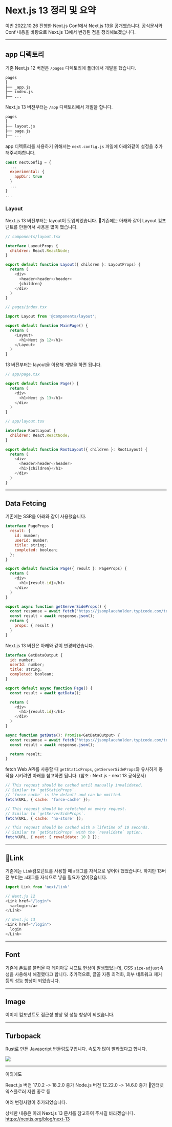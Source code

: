 # Next.js 13 정리 및 요약

이번 2022.10.26 진행한 Next.js Conf에서 Next.js 13을 공개했습니다.
공식문서와 Conf 내용을 바탕으로 Next.js 13에서 변경된 점을 정리해보겠습니다.

---

## app 디렉토리

기존 Next.js 12 버전은 `/pages` 디렉토리에 폴더에서 개발을 했습니다.
```bash
pages
│
├── _app.js
├── index.js
├── ...

```

Next.js 13 버전부터는 `/app` 디렉토리에서 개발을 합니다.
```bash
pages
│
├── layout.js
├── page.js
├── ...

```

app 디렉토리를 사용하기 위해서는 `next.config.js` 파일에 아래와같이 설정을 추가해주셔야합니다.
```javascript
const nextConfig = {
  ...
  experimental: {
    appDir: true
  }
  ...
}
...
```


### Layout

Next.js 13 버전부터는 layout이 도입되었습니다.
기존에는 아래와 같이 Layout 컴포넌트를 만들어서 사용을 많이 했습니다.

```javascript
// components/layout.tsx

interface LayoutProps {
  children: React.ReactNode;
}

export default function Layout({ children }: LayoutProps) {
  return (
    <div>
      <header>header</header>
      {children}
    </div>
  )
}
```
```javascript
// pages/index.tsx

import Layout from '@components/layout';

export default function MainPage() {
  return (
    <Layout>
      <h1>Next js 12</h1>
    </Layout>
  )
}
```

13 버전부터는 layout을 이용해 개발을 하면 됩니다.
```javascript
// app/page.tsx

export default function Page() {
  return (
    <div>
      <h1>Next js 13</h1>
    </div>
  )
}
```
```javascript
// app/layout.tsx

interface RootLayout {
  children: React.ReactNode;
}

export default function RootLayout({ children }: RootLayout) {
  return (
    <div>
      <header>header</header>
      <h1>{children}</h1>
    </div>
  )
}
```

---

## Data Fetcing

기존에는 SSR을 아래와 같이 사용했습니다.
```javascript
interface PageProps {
  result: {
    id: number;
    userId: number;
    title: string;
    completed: boolean;
  };
}

export default function Page({ result }: PageProps) {
  return (
    <div>
      <h1>{result.id}</h1>
    </div>
  )
}

export async function getServerSideProps() {
  const response = await fetch('https://jsonplaceholder.typicode.com/todos/1');
  const result = await response.json();
  return {
    props: { result }
  }
}
```

Next.js 13 버전은 아래와 같이 변경되었습니다.
```javascript
interface GetDataOutput {
  id: number;
  userId: number;
  title: string;
  completed: boolean;
}

export default async function Page() {
  const result = await getData();

  return (
    <div>
      <h1>{result.id}</h1>
    </div>
  )
}

async function getData(): Promise<GetDataOutput> {
  const response = await fetch('https://jsonplaceholder.typicode.com/todos/1');
  const result = await response.json();

  return result;
}
```

fetch Web API를 사용할 때 `getStaticProps`, `getServerSideProps`와 유사하게 동작을 시키려면 아래를 참고하면 됩니다. (참조 : Next.js - next 13 공식문서)

```javascript
// This request should be cached until manually invalidated.
// Similar to `getStaticProps`.
// `force-cache` is the default and can be omitted.
fetch(URL, { cache: 'force-cache' });

// This request should be refetched on every request.
// Similar to `getServerSideProps`.
fetch(URL, { cache: 'no-store' });

// This request should be cached with a lifetime of 10 seconds.
// Similar to `getStaticProps` with the `revalidate` option.
fetch(URL, { next: { revalidate: 10 } });
```

---

## Link

기존에는 `Link`컴포넌트를 사용할 때 `a`태그를 자식으로 넣어야 했었습니다.
하지만 13버전 부터는 `a`태그를 자식으로 넣을 필요가 없어졌습니다.

```javascript
import Link from 'next/link'

// Next.js 12
<Link href="/login">
  <a>login</a>
</Link>

// Next.js 13
<Link href="/login">
  login
</Link>
```

---

## Font

기존에 폰트를 불러올 때 레이아웃 시프트 현상이 발생했었는데, CSS `size-adjust`속성을 사용해서 해결했다고 합니다.
추가적으로, 글꼴 자동 최적화, 외부 네트워크 제거 등의 성능 향상이 되었습니다.

---

## Image

이미지 컴포넌트도 접근성 향상 및 성능 향상이 되었습니다.

---

## Turbopack

Rust로 만든 Javascript 번들링도구입니다.
속도가 많이 빨라졌다고 합니다.

<kbd>
<img src="./turbopack.png" />
</kbd>

---

이외에도

React.js 버전 17.0.2 -> 18.2.0 증가
Node.js 버전 12.22.0 -> 14.6.0 증가
인터넷 익스플로러 지원 종료 등

여러 변경사항이 추가되었습니다.

상세한 내용은 아래 Next.js 13 문서를 참고하여 주시길 바라겠습니다.
https://nextjs.org/blog/next-13